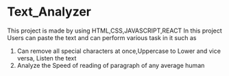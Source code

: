 # Text_Analyzer
This project is made by using HTML,CSS,JAVASCRIPT,REACT
In this project Users can paste the text and can perform various task in it such as 
1) Can remove all special characters at once,Uppercase to Lower and vice versa, Listen the text
2) Analyze the Speed of reading of paragraph of any average human
